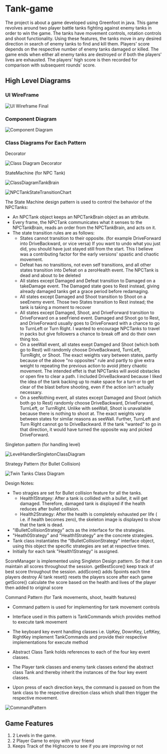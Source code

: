 # Tank-game
The project is about a game developed using Greenfoot in java. This game revolves around two player battle tanks fighting against enemy tanks in order to win the game. The tanks have movement controls, rotation controls and shoot functionality. Using these features, the tanks move in any desired direction in search of enemy tanks to find and kill them. Players' score depends on the respective number of enemy tanks damaged or killed. The game ends when either all enemy tanks are destroyed or if both the players' lives are exhausted. The players' high score is then recorded for comparison with subsequent rounds' score.

## High Level Diagrams

### UI WireFrame

![UI Wireframe Final](https://user-images.githubusercontent.com/91751941/158706040-5af86cd3-fb71-4ab9-a3b6-b58d981f3636.png)

### Component Diagram

![Component Diagram](https://user-images.githubusercontent.com/91751941/158706078-9ffc8417-6c5e-4bb1-96b8-9c3497283fcb.jpeg)


### Class Diagrams For Each Pattern


Decorator

![Class Diagram Decorator](https://user-images.githubusercontent.com/91751941/158706138-47248d74-0e09-4b8c-9be0-807f6bd103f8.jpg)


StateMachine (for NPC Tank)

![ClassDiagramTankBrain](https://user-images.githubusercontent.com/91751941/158706239-64779f47-454f-48f0-9b1b-014652ef1841.png)

![NPCTankStateTransitionChart](https://user-images.githubusercontent.com/91751941/158706260-9155db80-b42c-4380-97ce-9e2dd9d56285.png)


The State Machine design pattern is used to control the behavior of the NPCTanks:
- An NPCTank object keeps an NPCTankBrain object as an attribute.
- Every frame, the NPCTank communicates what it senses to the NPCTankBrain, reads an order from the NPCTankBrain, and acts on it.
- The state transition rules are as follows:
  - States cannot transition to their opposite. (for example DriveForward into DriveBackward, or vice versa) If you want to undo what you just did, you should have just stayed still from the start. This I believe was a contributing factor for the early versions' spastic and chaotic movement.
  - Defeat has no transitions, not even self transitions, and all other states transition into Defeat on a zeroHealth event. The NPCTank is dead and about to be deleted
  - All states except Damaged and Defeat transition to Damaged on a takeDamage event. The Damaged state goes to Rest instead, giving already damaged tanks get a grace period before redamaging.
  - All states except Damaged and Shoot transition to Shoot on a seeEnemy event. Those two States transition to Rest instead; the tank is taking a moment to recover
  - All states except Damaged, Shoot, and DriveForward transition to DriveForward on a seeFriend event. Damaged and Shoot go to Rest, and DriveForward usually goes to DriveForward with a chance to go to TurnLeft or Turn Right. I wanted to encourage NPCTanks to travel in packs but give followers a chance to break off and do their own thing too.
  - On a seeWall event, all states exept Damged and Shoot (which both go to Rest) will randomly choose DriveBackward, TurnLeft, TurnRight, or Shoot. The exact weights vary between states, partly because of the above "no opposites" rule and partly to give extra weight to repeating the previous action to avoid jittery chaotic movement. The intended effet is that NPCTanks will avoid obstacles or open fire to clear a path. I included DriveBackward because I liked the idea of the tank backing up to make space for a turn or to get clear of the blast before shooting, even if the action isn't actually necessary.
  - On a seeNothing event, all states except Damaged and Shoot (which both go to Rest) randomly choose DriveBackward, DriveForward, TurnLeft, or TurnRight. Unlike with seeWall, Shoot is unavailable because there is nothing to shoot at. The exact weights vary between states for similar reasons as seeWall. Further, TurnLeft and Turn Right cannot go to DriveBackward. If the tank "wanted" to go in that direction, it would have turned the opposite way and picked DriveForward.

Singleton pattern (for handling level)

![LevelHandlerSingletonClassDiagram](https://user-images.githubusercontent.com/91751941/158706339-3249d09c-e1c3-47d0-9278-de027e036608.png)


Strategy Pattern (for Bullet Collision) 

![Twin Tanks Class Diagram](https://user-images.githubusercontent.com/91751941/158706430-4d30fd8f-fa80-4409-b8ea-253ded3602ca.png)

Design Notes:
- Two stragies are set for Bullet collision feature for all the tanks. 
  - Health1Stratgey: After a tank is collided with a bullet, it will get damaged. Therefore, damaged tank is displayed if the health reduces after bullet collision.
  - Health2Strategy: After the health is completely exhausted per life ( i.e. if health becomes zero), the skeleton image is displayed to show that the tank is dead. 
- "IBulletCollisionStrategy" acts as the interface for the strategies. 
- "Heath0Strategy" and "Health1Strategy" are the concrete strategies. 
- Tank class instantiates the "IBulletCollisionStrategy" interface object, using this object the specific strategies are set at respective times.  
- Initially for each tank "Health1Strategy" is assigned.  

ScoreManager is implemented using Singleton Design pattern. So that it can maintain all scores throughout the session. 
getBestScore() keep track of best score throughout the session.
addScore() adds 5points each time players destroy AI tank
reset() resets the players score after each game
getScore() calculate the score based on the health and lives of the player then added to original score

Command Pattern (for Tank movements, shoot, health features)

- Command pattern is used for implementing for tank movement controls

 - Interface used in this pattern is TankCommands which provides method to execute tank movement 
 - The keyboard key event handling classes i.e. UpKey, DownKey, LeftKey, RightKey implement TankCommands and provide their respective implementations for execute method
 - Abstract Class Tank holds references to each of the four key event classes.
 - The Player tank classes and enemy tank classes extend the abstract class Tank and thereby inherit the instances of the four key event classes.
 - Upon press of each direction keys, the command is passed on from the tank class to the respective direction class which shall then trigger the respective movement.

![CommandPattern](https://user-images.githubusercontent.com/89321642/144723466-504f6e0f-ab52-493b-8e0f-fd213f6356d2.png)



## Game Features

1. 2 Levels in the game.
2. 2 Player Game to enjoy with your friend
3. Keeps Track of the Highscore to see if you are improving or not
